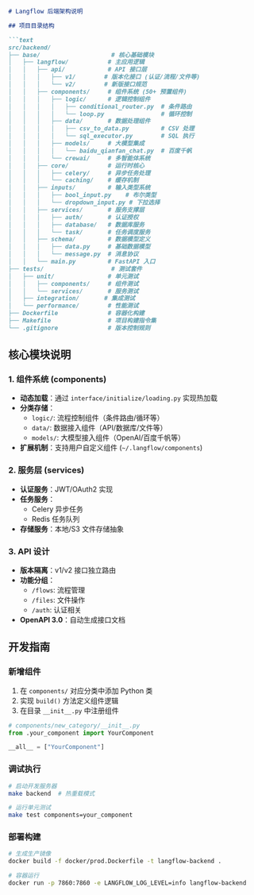 
```markdown:src/backend/base/README.md
# Langflow 后端架构说明

## 项目目录结构

```text
src/backend/
├── base/                    # 核心基础模块
│   ├── langflow/           # 主应用逻辑
│   │   ├── api/            # API 接口层
│   │   │   ├── v1/        # 版本化接口 (认证/流程/文件等)
│   │   │   └── v2/        # 新版接口规范
│   │   ├── components/     # 组件系统 (50+ 预置组件)
│   │   │   ├── logic/      # 逻辑控制组件
│   │   │   │   ├── conditional_router.py  # 条件路由
│   │   │   │   └── loop.py                # 循环控制
│   │   │   ├── data/       # 数据处理组件
│   │   │   │   ├── csv_to_data.py         # CSV 处理
│   │   │   │   └── sql_executor.py        # SQL 执行
│   │   │   ├── models/     # 大模型集成
│   │   │   │   └── baidu_qianfan_chat.py  # 百度千帆
│   │   │   └── crewai/     # 多智能体系统
│   │   ├── core/           # 运行时核心
│   │   │   ├── celery/     # 异步任务处理
│   │   │   └── caching/    # 缓存机制
│   │   ├── inputs/         # 输入类型系统
│   │   │   ├── bool_input.py    # 布尔类型
│   │   │   └── dropdown_input.py # 下拉选择
│   │   ├── services/       # 服务支撑层
│   │   │   ├── auth/       # 认证授权
│   │   │   ├── database/   # 数据库服务
│   │   │   └── task/       # 任务调度服务
│   │   ├── schema/         # 数据模型定义
│   │   │   ├── data.py     # 基础数据模型
│   │   │   └── message.py  # 消息协议
│   │   └── main.py         # FastAPI 入口
├── tests/                   # 测试套件
│   ├── unit/               # 单元测试
│   │   ├── components/     # 组件测试
│   │   └── services/       # 服务测试
│   ├── integration/       # 集成测试
│   └── performance/        # 性能测试
├── Dockerfile              # 容器化构建
├── Makefile                # 项目构建指令集
└── .gitignore              # 版本控制规则
```

## 核心模块说明

### 1. 组件系统 (components)
- **动态加载**：通过 `interface/initialize/loading.py` 实现热加载
- **分类存储**：
  - `logic/`: 流程控制组件（条件路由/循环等）
  - `data/`: 数据接入组件（API/数据库/文件等）
  - `models/`: 大模型接入组件（OpenAI/百度千帆等）
- **扩展机制**：支持用户自定义组件 (`~/.langflow/components`)

### 2. 服务层 (services)
- **认证服务**：JWT/OAuth2 实现
- **任务服务**：
  - Celery 异步任务
  - Redis 任务队列
- **存储服务**：本地/S3 文件存储抽象

### 3. API 设计
- **版本隔离**：v1/v2 接口独立路由
- **功能分组**：
  - `/flows`: 流程管理
  - `/files`: 文件操作
  - `/auth`: 认证相关
- **OpenAPI 3.0**：自动生成接口文档

## 开发指南

### 新增组件
1. 在 `components/` 对应分类中添加 Python 类
2. 实现 `build()` 方法定义组件逻辑
3. 在目录 `__init__.py` 中注册组件
```python
# components/new_category/__init__.py
from .your_component import YourComponent

__all__ = ["YourComponent"]
```

### 调试执行
```bash
# 启动开发服务器
make backend  # 热重载模式

# 运行单元测试
make test components=your_component
```

### 部署构建
```bash
# 生成生产镜像
docker build -f docker/prod.Dockerfile -t langflow-backend .

# 容器运行
docker run -p 7860:7860 -e LANGFLOW_LOG_LEVEL=info langflow-backend
```


